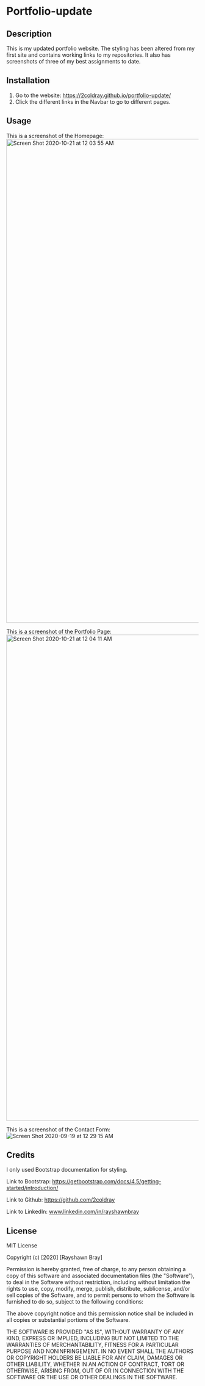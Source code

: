 # Portfolio-update

## Description

This is my updated portfolio website. The styling has been altered from my first site and contains working links to my repositories. It also has screenshots of three of my best assignments to date.

## Installation

1. Go to the website: https://2coldray.github.io/portfolio-update/
2. Click the different links in the Navbar to go to different pages.

## Usage

This is a screenshot of the Homepage:
<img width="1268" alt="Screen Shot 2020-10-21 at 12 03 55 AM" src="https://user-images.githubusercontent.com/60899926/96671921-ff72be80-1330-11eb-9a6e-ac34071465c4.png">

This is a screenshot of the Portfolio Page:
<img width="1274" alt="Screen Shot 2020-10-21 at 12 04 11 AM" src="https://user-images.githubusercontent.com/60899926/96671932-04d00900-1331-11eb-9477-908c602d7e57.png">

This is a screenshot of the Contact Form:
![Screen Shot 2020-09-19 at 12 29 15 AM](https://user-images.githubusercontent.com/60899926/93659178-a1d91280-fa10-11ea-860a-f26e8c3cc371.png)


## Credits

I only used Bootstrap documentation for styling.

Link to Bootstrap: https://getbootstrap.com/docs/4.5/getting-started/introduction/

Link to Github: https://github.com/2coldray

Link to LinkedIn: www.linkedin.com/in/rayshawnbray

## License

MIT License

Copyright (c) [2020] [Rayshawn Bray]

Permission is hereby granted, free of charge, to any person obtaining a copy
of this software and associated documentation files (the "Software"), to deal
in the Software without restriction, including without limitation the rights
to use, copy, modify, merge, publish, distribute, sublicense, and/or sell
copies of the Software, and to permit persons to whom the Software is
furnished to do so, subject to the following conditions:

The above copyright notice and this permission notice shall be included in all
copies or substantial portions of the Software.

THE SOFTWARE IS PROVIDED "AS IS", WITHOUT WARRANTY OF ANY KIND, EXPRESS OR
IMPLIED, INCLUDING BUT NOT LIMITED TO THE WARRANTIES OF MERCHANTABILITY,
FITNESS FOR A PARTICULAR PURPOSE AND NONINFRINGEMENT. IN NO EVENT SHALL THE
AUTHORS OR COPYRIGHT HOLDERS BE LIABLE FOR ANY CLAIM, DAMAGES OR OTHER
LIABILITY, WHETHER IN AN ACTION OF CONTRACT, TORT OR OTHERWISE, ARISING FROM,
OUT OF OR IN CONNECTION WITH THE SOFTWARE OR THE USE OR OTHER DEALINGS IN THE
SOFTWARE.
